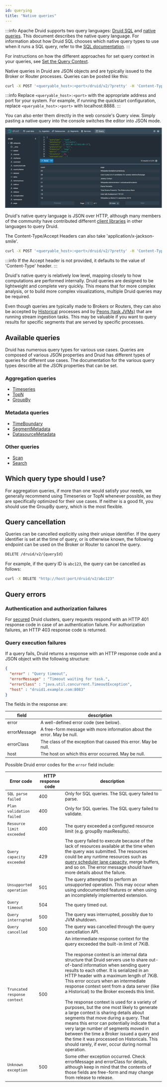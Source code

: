 ```yaml
---
id: querying
title: "Native queries"
---
```


<!--
  ~ Licensed to the Apache Software Foundation (ASF) under one
  ~ or more contributor license agreements.  See the NOTICE file
  ~ distributed with this work for additional information
  ~ regarding copyright ownership.  The ASF licenses this file
  ~ to you under the Apache License, Version 2.0 (the
  ~ "License"); you may not use this file except in compliance
  ~ with the License.  You may obtain a copy of the License at
  ~
  ~   http://www.apache.org/licenses/LICENSE-2.0
  ~
  ~ Unless required by applicable law or agreed to in writing,
  ~ software distributed under the License is distributed on an
  ~ "AS IS" BASIS, WITHOUT WARRANTIES OR CONDITIONS OF ANY
  ~ KIND, either express or implied.  See the License for the
  ~ specific language governing permissions and limitations
  ~ under the License.
  -->


:::info
 Apache Druid supports two query languages: [Druid SQL](sql.md) and [native queries](querying.md).
 This document describes the
 native query language. For information about how Druid SQL chooses which native query types to use when
 it runs a SQL query, refer to the [SQL documentation](sql-translation.md#query-types).
:::

For instructions on how the different approaches for set query context in your queries, see [Set the Query Context](./set-query-context.md).

Native queries in Druid are JSON objects and are typically issued to the Broker or Router processes. Queries can be
posted like this:

```bash
curl -X POST '<queryable_host>:<port>/druid/v2/?pretty' -H 'Content-Type:application/json' -H 'Accept:application/json' -d @<query_json_file>
```

:::info
 Replace `<queryable_host>:<port>` with the appropriate address and port for your system. For example, if running the quickstart configuration, replace `<queryable_host>:<port>` with localhost:8888.
:::

You can also enter them directly in the web console's Query view. Simply pasting a native query into the console switches the editor into JSON mode.

![Native query](../assets/native-queries-01.png "Native query")

Druid's native query language is JSON over HTTP, although many members of the community have contributed different
[client libraries](https://druid.apache.org/libraries.html) in other languages to query Druid.

The Content-Type/Accept Headers can also take 'application/x-jackson-smile'.

```bash
curl -X POST '<queryable_host>:<port>/druid/v2/?pretty' -H 'Content-Type:application/json' -H 'Accept:application/x-jackson-smile' -d @<query_json_file>
```

:::info
 If the Accept header is not provided, it defaults to the value of 'Content-Type' header.
:::

Druid's native query is relatively low level, mapping closely to how computations are performed internally. Druid queries
are designed to be lightweight and complete very quickly. This means that for more complex analysis, or to build
more complex visualizations, multiple Druid queries may be required.

Even though queries are typically made to Brokers or Routers, they can also be accepted by
[Historical](../design/historical.md) processes and by [Peons (task JVMs)](../design/peons.md) that are running
stream ingestion tasks. This may be valuable if you want to query results for specific segments that are served by
specific processes.

## Available queries

Druid has numerous query types for various use cases. Queries are composed of various JSON properties and Druid has different types of queries for different use cases. The documentation for the various query types describe all the JSON properties that can be set.

### Aggregation queries

* [Timeseries](../querying/timeseriesquery.md)
* [TopN](../querying/topnquery.md)
* [GroupBy](../querying/groupbyquery.md)

### Metadata queries

* [TimeBoundary](../querying/timeboundaryquery.md)
* [SegmentMetadata](../querying/segmentmetadataquery.md)
* [DatasourceMetadata](../querying/datasourcemetadataquery.md)

### Other queries

* [Scan](../querying/scan-query.md)
* [Search](../querying/searchquery.md)

## Which query type should I use?

For aggregation queries, if more than one would satisfy your needs, we generally recommend using Timeseries or TopN
whenever possible, as they are specifically optimized for their use cases. If neither is a good fit, you should use
the GroupBy query, which is the most flexible.

## Query cancellation

Queries can be cancelled explicitly using their unique identifier.  If the
query identifier is set at the time of query, or is otherwise known, the following
endpoint can be used on the Broker or Router to cancel the query.

```sh
DELETE /druid/v2/{queryId}
```

For example, if the query ID is `abc123`, the query can be cancelled as follows:

```sh
curl -X DELETE "http://host:port/druid/v2/abc123"
```

## Query errors

### Authentication and authorization failures

For [secured](../operations/auth.md) Druid clusters, query requests respond with an HTTP 401 response code in case of an authentication failure. For authorization failures, an HTTP 403 response code is returned. 

### Query execution failures

If a query fails, Druid returns a response with an HTTP response code and a JSON object with the following structure:

```json
{
  "error" : "Query timeout",
  "errorMessage" : "Timeout waiting for task.",
  "errorClass" : "java.util.concurrent.TimeoutException",
  "host" : "druid1.example.com:8083"
}
```

The fields in the response are:

|field|description|
|-----|-----------|
|error|A well-defined error code (see below).|
|errorMessage|A free-form message with more information about the error. May be null.|
|errorClass|The class of the exception that caused this error. May be null.|
|host|The host on which this error occurred. May be null.|

Possible Druid error codes for the `error` field include:

|Error code|HTTP response code|description|
|----|-----------|-----------|
|`SQL parse failed`|400|Only for SQL queries. The SQL query failed to parse.|
|`Plan validation failed`|400|Only for SQL queries. The SQL query failed to validate.|
|`Resource limit exceeded`|400|The query exceeded a configured resource limit (e.g. groupBy maxResults).|
|`Query capacity exceeded`|429|The query failed to execute because of the lack of resources available at the time when the query was submitted. The resources could be any runtime resources such as [query scheduler lane capacity](../configuration/index.md#query-prioritization-and-laning), merge buffers, and so on. The error message should have more details about the failure.|
|`Unsupported operation`|501|The query attempted to perform an unsupported operation. This may occur when using undocumented features or when using an incompletely implemented extension.|
|`Query timeout`|504|The query timed out.|
|`Query interrupted`|500|The query was interrupted, possibly due to JVM shutdown.|
|`Query cancelled`|500|The query was cancelled through the query cancellation API.|
|`Truncated response context`|500|An intermediate response context for the query exceeded the built-in limit of 7KiB.<br/><br/>The response context is an internal data structure that Druid servers use to share out-of-band information when sending query results to each other. It is serialized in an HTTP header with a maximum length of 7KiB. This error occurs when an intermediate response context sent from a data server (like a Historical) to the Broker exceeds this limit.<br/><br/>The response context is used for a variety of purposes, but the one most likely to generate a large context is sharing details about segments that move during a query. That means this error can potentially indicate that a very large number of segments moved in between the time a Broker issued a query and the time it was processed on Historicals. This should rarely, if ever, occur during normal operation.|
|`Unknown exception`|500|Some other exception occurred. Check errorMessage and errorClass for details, although keep in mind that the contents of those fields are free-form and may change from release to release.|
